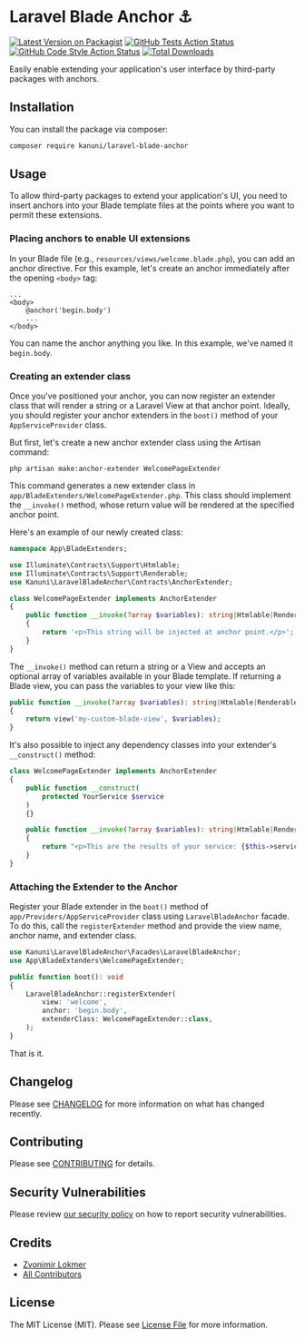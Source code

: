 # Laravel Blade Anchor ⚓

[![Latest Version on Packagist](https://img.shields.io/packagist/v/kanuni/laravel-blade-anchor.svg?style=flat-square)](https://packagist.org/packages/kanuni/laravel-blade-anchor)
[![GitHub Tests Action Status](https://img.shields.io/github/actions/workflow/status/kanuni/laravel-blade-anchor/run-tests.yml?branch=main&label=tests&style=flat-square)](https://github.com/kanuni/laravel-blade-anchor/actions?query=workflow%3Arun-tests+branch%3Amain)
[![GitHub Code Style Action Status](https://img.shields.io/github/actions/workflow/status/kanuni/laravel-blade-anchor/fix-php-code-style-issues.yml?branch=main&label=code%20style&style=flat-square)](https://github.com/kanuni/laravel-blade-anchor/actions?query=workflow%3A"Fix+PHP+code+style+issues"+branch%3Amain)
[![Total Downloads](https://img.shields.io/packagist/dt/kanuni/laravel-blade-anchor.svg?style=flat-square)](https://packagist.org/packages/kanuni/laravel-blade-anchor)

Easily enable extending your application's user interface by third-party packages with anchors.

## Installation

You can install the package via composer:

```bash
composer require kanuni/laravel-blade-anchor
```

## Usage

To allow third-party packages to extend your application's UI, you need to insert anchors into your Blade template files at the points where you want to permit these extensions.

### Placing anchors to enable UI extensions

In your Blade file (e.g., `resources/views/welcome.blade.php`), you can add an anchor directive. For this example, let's create an anchor immediately after the opening `<body>` tag:

```
...
<body>
    @anchor('begin.body')
    ...
</body>
```

You can name the anchor anything you like. In this example, we've named it `begin.body`.

### Creating an extender class

Once you've positioned your anchor, you can now register an extender class that will render a string or a Laravel View at that anchor point. Ideally, you should register your anchor extenders in the `boot()` method of your `AppServiceProvider` class.

But first, let's create a new anchor extender class using the Artisan command:

```
php artisan make:anchor-extender WelcomePageExtender
```

This command generates a new extender class in `app/BladeExtenders/WelcomePageExtender.php`. This class should implement the `__invoke()` method, whose return value will be rendered at the specified anchor point.

Here's an example of our newly created class:

```php
namespace App\BladeExtenders;

use Illuminate\Contracts\Support\Htmlable;
use Illuminate\Contracts\Support\Renderable;
use Kanuni\LaravelBladeAnchor\Contracts\AnchorExtender;

class WelcomePageExtender implements AnchorExtender
{
    public function __invoke(?array $variables): string|Htmlable|Renderable
    {
        return '<p>This string will be injected at anchor point.</p>';
    }
}
```

The `__invoke()` method can return a string or a View and accepts an optional array of variables available in your Blade template. If returning a Blade view, you can pass the variables to your view like this:

```php
public function __invoke(?array $variables): string|Htmlable|Renderable
{
    return view('my-custom-blade-view', $variables);
}
```

It's also possible to inject any dependency classes into your extender's `__construct()` method:

```php
class WelcomePageExtender implements AnchorExtender
{
    public function __construct(
        protected YourService $service
    )
    {}

    public function __invoke(?array $variables): string|Htmlable|Renderable
    {
        return "<p>This are the results of your service: {$this->service->getResults()}</p>";
    }
}
```

### Attaching the Extender to the Anchor

Register your Blade extender in the `boot()` method of `app/Providers/AppServiceProvider` class using  `LaravelBladeAnchor` facade. To do this, call the `registerExtender` method and provide the view name, anchor name, and extender class.

```php
use Kanuni\LaravelBladeAnchor\Facades\LaravelBladeAnchor;
use App\BladeExtenders\WelcomePageExtender;

public function boot(): void
{
    LaravelBladeAnchor::registerExtender(
        view: 'welcome',
        anchor: 'begin.body',
        extenderClass: WelcomePageExtender::class,
    );
}
```

That is it.

## Changelog

Please see [CHANGELOG](CHANGELOG.md) for more information on what has changed recently.

## Contributing

Please see [CONTRIBUTING](CONTRIBUTING.md) for details.

## Security Vulnerabilities

Please review [our security policy](../../security/policy) on how to report security vulnerabilities.

## Credits

- [Zvonimir Lokmer](https://github.com/tjodalv)
- [All Contributors](../../contributors)

## License

The MIT License (MIT). Please see [License File](LICENSE.md) for more information.
